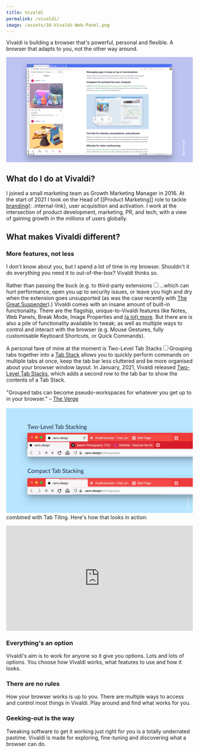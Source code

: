 ```yaml
---
title: Vivaldi
permalink: /vivaldi/
image: /assets/10-Vivaldi-Web-Panel.png
---
```


Vivaldi is building a browser that's powerful, personal and flexible. A browser that adapts to you, not the other way around.

![Vivaldi Browser](/assets/10-Vivaldi-Web-Panel.png)

## What do I do at Vivaldi?
I joined a small marketing team as Growth Marketing Manager in 2016. At the start of 2021 I took on the Head of [[Product Marketing]] role to tackle [branding](/branding-a-browser){: .internal-link}, user acquisition and activation. I work at the intersection of product development, marketing, PR, and tech, with a view of gaining growth in the millions of users globally.

## What makes Vivaldi different?

### More features, not less
I don't know about you, but I spend a lot of time in my browser. Shouldn't it do everything you need it to out-of-the-box? Vivaldi thinks so. 

Rather than passing the buck (e.g. to third-party extensions<input type="checkbox" id="cb7" /><label for="cb7"><sup></sup></label><span><span class="footnote-inner">...which can hurt performance, open you up to security issues, or leave you high and dry when the extension goes unsupported (as was the case recently with [The Great Suspender](https://www.theverge.com/2021/2/4/22266798/chrome-blocks-the-great-suspender-disabled-malware-tab-recovery)).</span></span>) Vivaldi comes with an insane amount of built-in functionality. There are the flagship, unique-to-Vivaldi features like Notes, Web Panels, Break Mode, Image Properties and [(a lot) more](https://vivaldi.com/features/). But there are is also a pile of functionality available to tweak; as well as multiple ways to control and interact with the browser (e.g. Mouse Gestures, fully customisable Keyboard Shortcuts, or Quick Commands).

A personal fave of mine at the moment is Two-Level Tab Stacks<input type="checkbox" id="cb1" /><label for="cb1"><sup></sup></label><span><span class="footnote-inner">Grouping tabs together into a [Tab Stack](https://help.vivaldi.com/desktop/tabs/tab-stacks/) allows you to quickly perform commands on multiple tabs at once, keep the tab bar less cluttered and be more organised about your browser window layout. In January, 2021, Vivaldi released [Two-Level Tab Stacks](https://vivaldi.com/blog/desktop/desktop-releases/vivaldi-tabs-two-level/), which adds a second row to the tab bar to show the contents of a Tab Stack.<br><br> "Grouped tabs can become pseudo-workspaces for whatever you get up to in your browser." – [The Verge](https://www.theverge.com/2021/1/28/22253198/vivaldi-web-browser-stacked-tabs-hoarding)<br><br>![](/assets/2_line_tab_stack_side_by_side.webp)</span></span> combined with Tab Tiling. Here's how that looks in action:

<div style="position: relative; padding-bottom: 56.25%; height: 0;"><iframe src="https://www.loom.com/embed/50b155beffe84dfa836a9e4107b3f7c9" frameborder="0" webkitallowfullscreen mozallowfullscreen allowfullscreen style="position: absolute; top: 0; left: 0; width: 100%; height: 100%;"></iframe></div>

### Everything's an option
Vivaldi's aim is to work for anyone so it give you options. Lots and lots of options. You choose how Vivaldi works, what features to use and how it looks.

### There are no rules
How your browser works is up to you. There are multiple ways to access and control most things in Vivaldi. Play around and find what works for you.

### Geeking-out is the way
Tweaking software to get it working just right for you is a totally underrated pastime. Vivaldi is made for exploring, fine-tuning and discovering what a browser can do.
